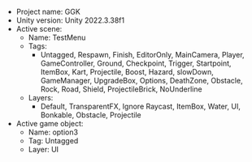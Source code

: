 <!-- UNITY CODE ASSIST INSTRUCTIONS START -->
- Project name: GGK
- Unity version: Unity 2022.3.38f1
- Active scene:
  - Name: TestMenu
  - Tags:
    - Untagged, Respawn, Finish, EditorOnly, MainCamera, Player, GameController, Ground, Checkpoint, Trigger, Startpoint, ItemBox, Kart, Projectile, Boost, Hazard, slowDown, GameManager, UpgradeBox, Options, DeathZone, Obstacle, Rock, Road, Shield, ProjectileBrick, NoUnderline
  - Layers:
    - Default, TransparentFX, Ignore Raycast, ItemBox, Water, UI, Bonkable, Obstacle, Projectile
- Active game object:
  - Name: option3
  - Tag: Untagged
  - Layer: UI
<!-- UNITY CODE ASSIST INSTRUCTIONS END -->